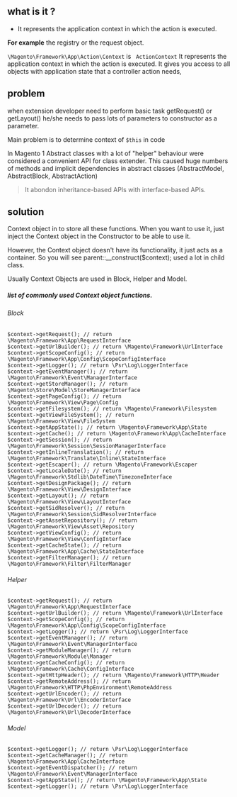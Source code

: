 ## what is it ? 

- It represents the application context in which the action is executed. 

**For example** the registry or the request object.

``` \Magento\Framework\App\Action\Context ``` is ``` ActionContext``` It represents the application context in which the action is executed.
It gives you access to all objects with application state that a controller action needs,

## problem
when extension developer need to perform basic task getRequest() or getLayout() he/she needs to  pass lots of parameters to constructor as a  parameter. 

Main problem is to determine context of  ```$this``` in code 

In Magento 1 Abstract classes with a lot of "helper" behaviour were considered a convenient API for class extender. This caused huge numbers of methods and implicit dependencies in abstract classes (AbstractModel, AbstractBlock, AbstractAction)

> It abondon inheritance-based APIs with interface-based APIs.



## solution

Context object in to store all these functions. When you want to use it, just inject the Context object in the Constructor to be able to use it.


However, the Context object doesn't have its functionality, it just acts as a container. So you will see parent::__construct($context); used a lot in child class.

Usually Context Objects are used in Block, Helper and Model. 

##### list of commonly used Context object functions.

###### Block 
```
$context->getRequest(); // return \Magento\Framework\App\RequestInterface
$context->getUrlBuilder(); // return \Magento\Framework\UrlInterface
$context->getScopeConfig(); // return \Magento\Framework\App\Config\ScopeConfigInterface
$context->getLogger(); // return \Psr\Log\LoggerInterface
$context->getEventManager(); // return \Magento\Framework\Event\ManagerInterface
$context->getStoreManager(); // return \Magento\Store\Model\StoreManagerInterface
$context->getPageConfig(); // return \Magento\Framework\View\Page\Config
$context->getFilesystem(); // return \Magento\Framework\Filesystem
$context->getViewFileSystem(); // return \Magento\Framework\View\FileSystem
$context->getAppState(); // return \Magento\Framework\App\State
$context->getCache(); // return \Magento\Framework\App\CacheInterface
$context->getSession(); // return \Magento\Framework\Session\SessionManagerInterface
$context->getInlineTranslation(); // return \Magento\Framework\Translate\Inline\StateInterface
$context->getEscaper(); // return \Magento\Framework\Escaper
$context->getLocaleDate(); // return \Magento\Framework\Stdlib\DateTime\TimezoneInterface
$context->getDesignPackage(); // return \Magento\Framework\View\DesignInterface
$context->getLayout(); // return \Magento\Framework\View\LayoutInterface
$context->getSidResolver(); // return \Magento\Framework\Session\SidResolverInterface
$context->getAssetRepository(); // return \Magento\Framework\View\Asset\Repository
$context->getViewConfig(); // return \Magento\Framework\View\ConfigInterface
$context->getCacheState(); // return \Magento\Framework\App\Cache\StateInterface
$context->getFilterManager(); // return \Magento\Framework\Filter\FilterManager
```


###### Helper
```
$context->getRequest(); // return \Magento\Framework\App\RequestInterface
$context->getUrlBuilder(); // return \Magento\Framework\UrlInterface
$context->getScopeConfig(); // return \Magento\Framework\App\Config\ScopeConfigInterface
$context->getLogger(); // return \Psr\Log\LoggerInterface
$context->getEventManager(); // return \Magento\Framework\Event\ManagerInterface
$context->getModuleManager(); // return \Magento\Framework\Module\Manager
$context->getCacheConfig(); // return \Magento\Framework\Cache\ConfigInterface
$context->getHttpHeader(); // return \Magento\Framework\HTTP\Header
$context->getRemoteAddress(); // return \Magento\Framework\HTTP\PhpEnvironment\RemoteAddress
$context->getUrlEncoder(); // return \Magento\Framework\Url\EncoderInterface
$context->getUrlDecoder(); // return \Magento\Framework\Url\DecoderInterface
```

###### Model 
```
$context->getLogger(); // return \Psr\Log\LoggerInterface
$context->getCacheManager(); // return \Magento\Framework\App\CacheInterface
$context->getEventDispatcher(); // return \Magento\Framework\Event\ManagerInterface
$context->getAppState(); // return \Magento\Framework\App\State
$context->getLogger(); // return \Psr\Log\LoggerInterface
```

